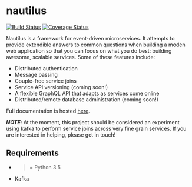 # nautilus

[![Build Status](https://travis-ci.org/nautilus/nautilus.svg?branch=master)](https://travis-ci.org/nautilus/nautilus)
[![Coverage Status](https://coveralls.io/repos/github/nautilus/nautilus/badge.svg?branch=master)](https://coveralls.io/github/nautilus/nautilus?branch=master)

Nautilus is a framework for event-driven microservices. It attempts to provide extendible 
answers to common questions when building a moden web application so that you can focus
on what you do best: building awesome, scalable services. Some of these features include:

* Distributed authentication
* Message passing
* Couple-free service joins
* Service API versioning (coming soon!)
* A flexible GraphQL API that adapts as services come online 
* Distributed/remote database administration (coming soon!)

Full documentation is hosted [here](http://nautilus.github.io/nautilus/).

***NOTE***: At the moment, this project should be considered an experiment using kafka to perform service joins across 
            very fine grain services. If you are interested in helping, please get in touch!

## Requirements
* >= Python 3.5
* Kafka
